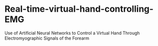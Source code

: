 # Real-time-virtual-hand-controlling-EMG
Use of Artificial Neural Networks to Control a Virtual Hand Through Electromyographic Signals of the Forearm
